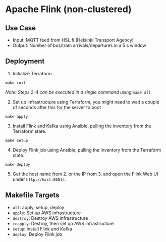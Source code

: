 # Apache Flink (non-clustered)

## Use Case
* Input: MQTT feed from HSL.fi (Helsinki Transport Agency)
* Output: Number of bus/tram arrivals/departures in a 5 s window

## Deployment

1. Initialize Terraform
```
make init
```

_Note: Steps 2-4 can be executed in a single command using `make all`_

2. Set up infrastructure using Terraform, you might need to wait a couple of seconds after this for the server to boot
```
make apply
```

3. Install Flink and Kafka using Ansible, pulling the inventory from the Terraform state.
```
make setup
```

4. Deploy Flink job using Ansible, pulling the inventory from the Terraform state.
```
make deploy
```

5. Get the host name from 2. or the IP from 3. and open the Flink Web UI under `http://host:8081/`.

## Makefile Targets

* `all`: apply, setup, deploy
* `apply`: Set up AWS infrastructure
* `destroy`: Destroy AWS infrastructure
* `reapply`: Destroy, then set up AWS infrastructure
* `setup`: Install Flink and Kafka
* `deploy`: Deploy Flink job

